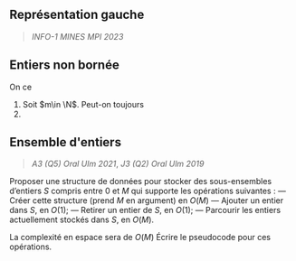 ## Représentation gauche
> *INFO-1 MINES MPI 2023*

## Entiers non bornée

On ce 

1. Soit $m\in \N$. Peut-on toujours 
2. 
## Ensemble d'entiers
> *A3 (Q5) Oral Ulm 2021*, *J3 (Q2) Oral Ulm 2019*

Proposer une structure de données pour stocker des sous-ensembles d’entiers $S$ compris entre $0$ et $M$ qui supporte les opérations suivantes :
  — Créer cette structure (prend $M$ en argument) en $O(M)$
  — Ajouter un entier dans $S$, en $O(1)$;
  — Retirer un entier de $S$, en $O(1)$;
  — Parcourir les entiers actuellement stockés dans $S$, en $O(M)$.

La complexité en espace sera de $O(M)$
Écrire le pseudocode pour ces opérations.
<!--stackedit_data:
eyJoaXN0b3J5IjpbMTczNDUxMTM4Ml19
-->